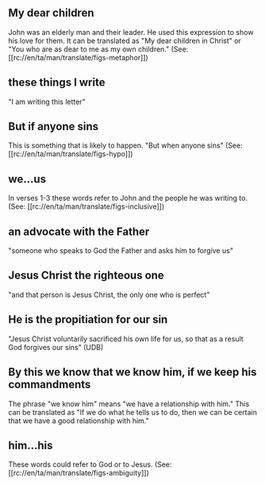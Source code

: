 ## My dear children ##

John was an elderly man and their leader. He used this expression to show his love for them. It can be translated as "My dear children in Christ" or "You who are as dear to me as my own children." (See: [[rc://en/ta/man/translate/figs-metaphor]])

## these things I write ##

"I am writing this letter"

## But if anyone sins ##

This is something that is likely to happen. "But when anyone sins" (See: [[rc://en/ta/man/translate/figs-hypo]])

## we…us ##

In verses 1-3 these words refer to John and the people he was writing to. (See: [[rc://en/ta/man/translate/figs-inclusive]])

## an advocate with the Father ##

"someone who speaks to God the Father and asks him to forgive us"

## Jesus Christ the righteous one ##

"and that person is Jesus Christ, the only one who is perfect"

## He is the propitiation for our sin ##

"Jesus Christ voluntarily sacrificed his own life for us, so that as a result God forgives our sins" (UDB)

## By this we know that we know him, if we keep his commandments ##

The phrase "we know him" means "we have a relationship with him." This can be translated as "If we do what he tells us to do, then we can be certain that we have a good relationship with him."

## him…his ##

These words could refer to God or to Jesus. (See: [[rc://en/ta/man/translate/figs-ambiguity]])
